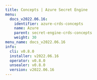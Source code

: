 ```yaml
---
title: Concepts | Azure Secret Engine
menu:
  docs_v2022.06.16:
    identifier: azure-crds-concepts
    name: Azure
    parent: secret-engine-crds-concepts
    weight: 30
menu_name: docs_v2022.06.16
info:
  cli: v0.8.0
  installer: v2022.06.16
  operator: v0.8.0
  unsealer: v0.8.0
  version: v2022.06.16
---
```


